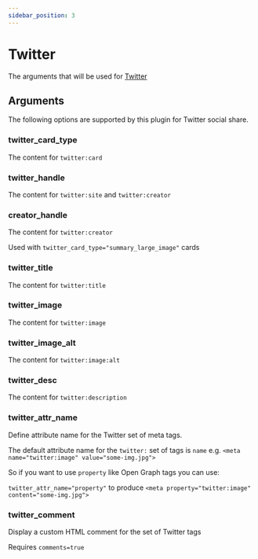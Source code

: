 ```yaml
---
sidebar_position: 3
---
```


# Twitter
The arguments that will be used for [Twitter](https://developer.twitter.com/en/docs/twitter-for-websites/cards/overview/markup)

## Arguments
The following options are supported by this plugin for Twitter social share.

### twitter_card_type
The content for `twitter:card`

### twitter_handle
The content for `twitter:site` and `twitter:creator`

### creator_handle
The content for `twitter:creator`

Used with `twitter_card_type="summary_large_image"` cards

### twitter_title
The content for `twitter:title`

### twitter_image
The content for `twitter:image`

### twitter_image_alt
The content for `twitter:image:alt`

### twitter_desc
The content for `twitter:description`

### twitter_attr_name
Define attribute name for the Twitter set of meta tags.

The default attribute name for the `twitter:` set of tags is `name` e.g. `<meta name="twitter:image" value="some-img.jpg">`

So if you want to use `property` like Open Graph tags you can use:

`twitter_attr_name="property"` to produce `<meta property="twitter:image" content="some-img.jpg">`

### twitter_comment
Display a custom HTML comment for the set of Twitter tags

Requires `comments=true`
